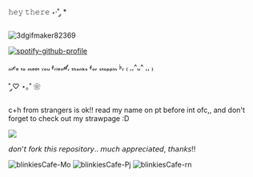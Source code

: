 𝚑𝚎𝚢 𝚝𝚑𝚎𝚛𝚎  ⋆·˚ ༘ *

![3dgifmaker82369](https://github.com/user-attachments/assets/0cda87cf-2a77-44e1-92c6-776d4d0561dc)


[![spotify-github-profile](https://spotify-github-profile.kittinanx.com/api/view?uid=31newi2imqx6oawnonuoik5iytmi&cover_image=true&theme=natemoo-re&show_offline=true&background_color=eae6e6&interchange=false&bar_color=c7d1dc&bar_color_cover=false)](https://github.com/kittinan/spotify-github-profile) 


ₙᵢ𝓬ₑ ₜₒ ₘₑₑₜ ᵧₒᵤ ᵳᵣᵢₑₙ𝓭, ₜₕₐₙₖₛ ᵳₒᵣ ₛₜₒₚₚᵢₙ ♭ᵧ ₍ ,,^ᵤ^ ,, ₎

˚ ༘♡ ⋆｡˚ ❀ 

c+h from strangers is ok!! read my name on pt before int ofc,, and don't forget to check out my strawpage :D

![](https://komarev.com/ghpvc/?username=your-github-username&color=faa5bb)

𝘥𝘰𝘯'𝘵 𝘧𝘰𝘳𝘬 𝘵𝘩𝘪𝘴 𝘳𝘦𝘱𝘰𝘴𝘪𝘵𝘰𝘳𝘺.. 𝘮𝘶𝘤𝘩 𝘢𝘱𝘱𝘳𝘦𝘤𝘪𝘢𝘵𝘦𝘥, 𝘵𝘩𝘢𝘯𝘬𝘴!!

![blinkiesCafe-Mo](https://github.com/user-attachments/assets/89bb995f-b9ed-434b-ab05-d2cd16a9b1be) ![blinkiesCafe-Pj](https://github.com/user-attachments/assets/63360362-0f6a-46c6-b195-b4e378da97de) ![blinkiesCafe-rn](https://github.com/user-attachments/assets/74da86be-6f60-4c40-9974-55781e33f537)



